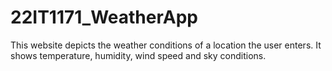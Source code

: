 # 22IT1171_WeatherApp
This website depicts the weather conditions of a location the user enters. It shows temperature, humidity, wind speed and sky conditions. 
